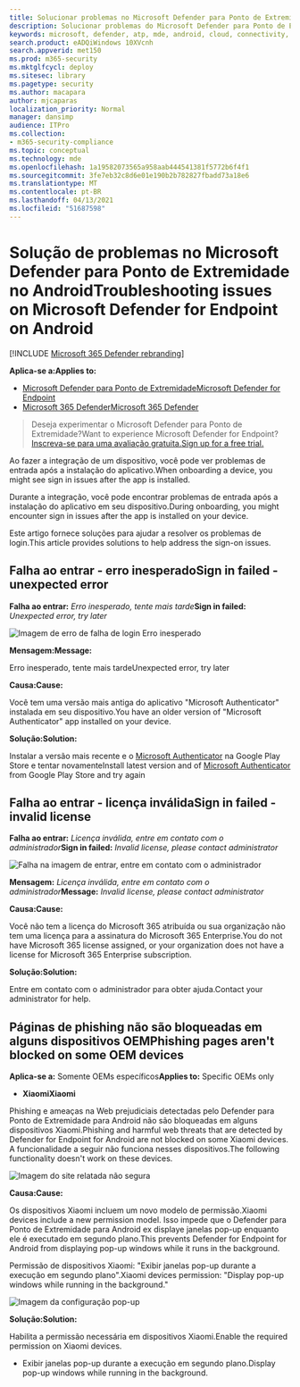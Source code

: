 ```yaml
---
title: Solucionar problemas no Microsoft Defender para Ponto de Extremidade no Android
description: Solucionar problemas do Microsoft Defender para Ponto de Extremidade no Android
keywords: microsoft, defender, atp, mde, android, cloud, connectivity, communication
search.product: eADQiWindows 10XVcnh
search.appverid: met150
ms.prod: m365-security
ms.mktglfcycl: deploy
ms.sitesec: library
ms.pagetype: security
ms.author: macapara
author: mjcaparas
localization_priority: Normal
manager: dansimp
audience: ITPro
ms.collection:
- m365-security-compliance
ms.topic: conceptual
ms.technology: mde
ms.openlocfilehash: 1a19582073565a958aab444541381f5772b6f4f1
ms.sourcegitcommit: 3fe7eb32c8d6e01e190b2b782827fbadd73a18e6
ms.translationtype: MT
ms.contentlocale: pt-BR
ms.lasthandoff: 04/13/2021
ms.locfileid: "51687598"
---
```

# <a name="troubleshooting-issues-on-microsoft-defender-for-endpoint-on-android"></a><span data-ttu-id="037be-104">Solução de problemas no Microsoft Defender para Ponto de Extremidade no Android</span><span class="sxs-lookup"><span data-stu-id="037be-104">Troubleshooting issues on Microsoft Defender for Endpoint on Android</span></span>

[!INCLUDE [Microsoft 365 Defender rebranding](../../includes/microsoft-defender.md)]

<span data-ttu-id="037be-105">**Aplica-se a:**</span><span class="sxs-lookup"><span data-stu-id="037be-105">**Applies to:**</span></span>
- [<span data-ttu-id="037be-106">Microsoft Defender para Ponto de Extremidade</span><span class="sxs-lookup"><span data-stu-id="037be-106">Microsoft Defender for Endpoint</span></span>](https://go.microsoft.com/fwlink/p/?linkid=2154037)
- [<span data-ttu-id="037be-107">Microsoft 365 Defender</span><span class="sxs-lookup"><span data-stu-id="037be-107">Microsoft 365 Defender</span></span>](https://go.microsoft.com/fwlink/?linkid=2118804)

> <span data-ttu-id="037be-108">Deseja experimentar o Microsoft Defender para Ponto de Extremidade?</span><span class="sxs-lookup"><span data-stu-id="037be-108">Want to experience Microsoft Defender for Endpoint?</span></span> [<span data-ttu-id="037be-109">Inscreva-se para uma avaliação gratuita.</span><span class="sxs-lookup"><span data-stu-id="037be-109">Sign up for a free trial.</span></span>](https://www.microsoft.com/microsoft-365/windows/microsoft-defender-atp?ocid=docs-wdatp-exposedapis-abovefoldlink) 

<span data-ttu-id="037be-110">Ao fazer a integração de um dispositivo, você pode ver problemas de entrada após a instalação do aplicativo.</span><span class="sxs-lookup"><span data-stu-id="037be-110">When onboarding a device, you might see sign in issues after the app is installed.</span></span>

<span data-ttu-id="037be-111">Durante a integração, você pode encontrar problemas de entrada após a instalação do aplicativo em seu dispositivo.</span><span class="sxs-lookup"><span data-stu-id="037be-111">During onboarding, you might encounter sign in issues after the app is installed on your device.</span></span>

<span data-ttu-id="037be-112">Este artigo fornece soluções para ajudar a resolver os problemas de login.</span><span class="sxs-lookup"><span data-stu-id="037be-112">This article provides solutions to help address the sign-on issues.</span></span>  

## <a name="sign-in-failed---unexpected-error"></a><span data-ttu-id="037be-113">Falha ao entrar - erro inesperado</span><span class="sxs-lookup"><span data-stu-id="037be-113">Sign in failed - unexpected error</span></span>
<span data-ttu-id="037be-114">**Falha ao entrar:** *Erro inesperado, tente mais tarde*</span><span class="sxs-lookup"><span data-stu-id="037be-114">**Sign in failed:** *Unexpected error, try later*</span></span>

![Imagem de erro de falha de login Erro inesperado](images/f9c3bad127d636c1f150d79814f35d4c.png)

<span data-ttu-id="037be-116">**Mensagem:**</span><span class="sxs-lookup"><span data-stu-id="037be-116">**Message:**</span></span>

<span data-ttu-id="037be-117">Erro inesperado, tente mais tarde</span><span class="sxs-lookup"><span data-stu-id="037be-117">Unexpected error, try later</span></span>

<span data-ttu-id="037be-118">**Causa:**</span><span class="sxs-lookup"><span data-stu-id="037be-118">**Cause:**</span></span>

<span data-ttu-id="037be-119">Você tem uma versão mais antiga do aplicativo "Microsoft Authenticator" instalada em seu dispositivo.</span><span class="sxs-lookup"><span data-stu-id="037be-119">You have an older version of "Microsoft Authenticator" app installed on your device.</span></span>

<span data-ttu-id="037be-120">**Solução:**</span><span class="sxs-lookup"><span data-stu-id="037be-120">**Solution:**</span></span>

<span data-ttu-id="037be-121">Instalar a versão mais recente e o [Microsoft Authenticator](https://play.google.com/store/apps/details?androidid=com.azure.authenticator) na Google Play Store e tentar novamente</span><span class="sxs-lookup"><span data-stu-id="037be-121">Install latest version and of [Microsoft Authenticator](https://play.google.com/store/apps/details?androidid=com.azure.authenticator) from Google Play Store and try again</span></span>

## <a name="sign-in-failed---invalid-license"></a><span data-ttu-id="037be-122">Falha ao entrar - licença inválida</span><span class="sxs-lookup"><span data-stu-id="037be-122">Sign in failed - invalid license</span></span>

<span data-ttu-id="037be-123">**Falha ao entrar:** *Licença inválida, entre em contato com o administrador*</span><span class="sxs-lookup"><span data-stu-id="037be-123">**Sign in failed:** *Invalid license, please contact administrator*</span></span>

![Falha na imagem de entrar, entre em contato com o administrador](images/920e433f440fa1d3d298e6a2a43d4811.png)

<span data-ttu-id="037be-125">**Mensagem:** *Licença inválida, entre em contato com o administrador*</span><span class="sxs-lookup"><span data-stu-id="037be-125">**Message:** *Invalid license, please contact administrator*</span></span>

<span data-ttu-id="037be-126">**Causa:**</span><span class="sxs-lookup"><span data-stu-id="037be-126">**Cause:**</span></span>

<span data-ttu-id="037be-127">Você não tem a licença do Microsoft 365 atribuída ou sua organização não tem uma licença para a assinatura do Microsoft 365 Enterprise.</span><span class="sxs-lookup"><span data-stu-id="037be-127">You do not have Microsoft 365 license assigned, or your organization does not have a license for Microsoft 365 Enterprise subscription.</span></span>

<span data-ttu-id="037be-128">**Solução:**</span><span class="sxs-lookup"><span data-stu-id="037be-128">**Solution:**</span></span>

<span data-ttu-id="037be-129">Entre em contato com o administrador para obter ajuda.</span><span class="sxs-lookup"><span data-stu-id="037be-129">Contact your administrator for help.</span></span>

## <a name="phishing-pages-arent-blocked-on-some-oem-devices"></a><span data-ttu-id="037be-130">Páginas de phishing não são bloqueadas em alguns dispositivos OEM</span><span class="sxs-lookup"><span data-stu-id="037be-130">Phishing pages aren't blocked on some OEM devices</span></span>

<span data-ttu-id="037be-131">**Aplica-se a:** Somente OEMs específicos</span><span class="sxs-lookup"><span data-stu-id="037be-131">**Applies to:** Specific OEMs only</span></span>

-   <span data-ttu-id="037be-132">**Xiaomi**</span><span class="sxs-lookup"><span data-stu-id="037be-132">**Xiaomi**</span></span>

<span data-ttu-id="037be-133">Phishing e ameaças na Web prejudiciais detectadas pelo Defender para Ponto de Extremidade para Android não são bloqueadas em alguns dispositivos Xiaomi.</span><span class="sxs-lookup"><span data-stu-id="037be-133">Phishing and harmful web threats that are detected by Defender for Endpoint for Android are not blocked on some Xiaomi devices.</span></span> <span data-ttu-id="037be-134">A funcionalidade a seguir não funciona nesses dispositivos.</span><span class="sxs-lookup"><span data-stu-id="037be-134">The following functionality doesn't work on these devices.</span></span>

![Imagem do site relatada não segura](images/0c04975c74746a5cdb085e1d9386e713.png)


<span data-ttu-id="037be-136">**Causa:**</span><span class="sxs-lookup"><span data-stu-id="037be-136">**Cause:**</span></span>

<span data-ttu-id="037be-137">Os dispositivos Xiaomi incluem um novo modelo de permissão.</span><span class="sxs-lookup"><span data-stu-id="037be-137">Xiaomi devices include a new permission model.</span></span> <span data-ttu-id="037be-138">Isso impede que o Defender para Ponto de Extremidade para Android ex displaye janelas pop-up enquanto ele é executado em segundo plano.</span><span class="sxs-lookup"><span data-stu-id="037be-138">This prevents Defender for Endpoint for Android from displaying pop-up windows while it runs in the background.</span></span>

<span data-ttu-id="037be-139">Permissão de dispositivos Xiaomi: "Exibir janelas pop-up durante a execução em segundo plano".</span><span class="sxs-lookup"><span data-stu-id="037be-139">Xiaomi devices permission: "Display pop-up windows while running in the background."</span></span>

![Imagem da configuração pop-up](images/6e48e7b29daf50afddcc6c8c7d59fd64.png)

<span data-ttu-id="037be-141">**Solução:**</span><span class="sxs-lookup"><span data-stu-id="037be-141">**Solution:**</span></span>

<span data-ttu-id="037be-142">Habilita a permissão necessária em dispositivos Xiaomi.</span><span class="sxs-lookup"><span data-stu-id="037be-142">Enable the required permission on Xiaomi devices.</span></span>

- <span data-ttu-id="037be-143">Exibir janelas pop-up durante a execução em segundo plano.</span><span class="sxs-lookup"><span data-stu-id="037be-143">Display pop-up windows while running in the background.</span></span>
